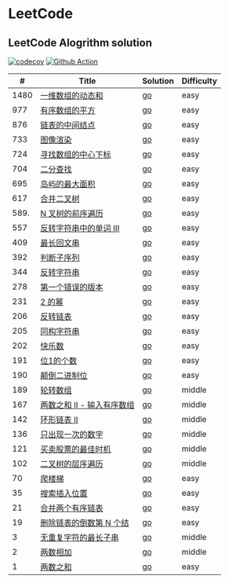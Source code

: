 # LeetCode
## LeetCode Alogrithm solution
[![codecov](https://codecov.io/gh/gofromzero/leetcode/branch/master/graph/badge.svg?token=3Z6VEuf8w2)](https://codecov.io/gh/gofromzero/leetcode)
[![Github Action](https://github.com/gofromzero/leetcode/actions/workflows/main.yml/badge.svg)](https://github.com/gofromzero/leetcode/actions/workflows/main.yml)

| #    | Title                                                                                      | Solution                                                                   | Difficulty |
|------|--------------------------------------------------------------------------------------------|----------------------------------------------------------------------------|------------|
| 1480 | [一维数组的动态和](https://leetcode.cn/problems/running-sum-of-1d-array/)                          | [go](./algorithms/go/runningSum/runningSum.go)                             | easy       |
| 977  | [有序数组的平方](https://leetcode.cn/problems/squares-of-a-sorted-array/)                         | [go](./algorithms/go/sortedsquares/sortedSquares.go)                       | easy       |
| 876  | [链表的中间结点](https://leetcode.cn/problems/middle-of-the-linked-list/)                         | [go](./algorithms/go/middlenode/middleNode.go)                             | easy       |
| 733  | [图像渲染](https://leetcode.cn/problems/flood-fill/)                                           | [go](./algorithms/go/floodfill/floodFill.go)                               | easy       |
| 724  | [寻找数组的中心下标](https://leetcode.cn/problems/find-pivot-index/)                                | [go](./algorithms/go/pivotIndex/pivotIndex.go)                             | easy       |
| 704  | [二分查找](https://leetcode.cn/problems/binary-search/)                                        | [go](./algorithms/go/binarysearch/binarySearch.go)                         | easy       |
| 695  | [岛屿的最大面积](https://leetcode.cn/problems/max-area-of-island/)                                | [go](./algorithms/go/maxareaofisland/maxAreaOfIsland.go)                   | easy       |
| 617  | [合并二叉树](https://leetcode.cn/problems/merge-two-binary-trees/)                              | [go](./algorithms/go/mergetrees/mergeTrees.go)                             | easy       |
| 589. | [N 叉树的前序遍历](https://leetcode.cn/problems/n-ary-tree-preorder-traversal/)                   | [go](./algorithms/go/preorder/preorder.go)                                 | easy       |
| 557  | [反转字符串中的单词 III](https://leetcode.cn/problems/reverse-words-in-a-string-iii/)               | [go](./algorithms/go/reversewords/reverseWords.go)                         | easy       |
| 409  | [最长回文串](https://leetcode.cn/problems/longest-palindrome/)                                  | [go](./algorithms/go/longestPalindrome/longestPalindrome.go)               | easy       |
| 392  | [判断子序列](https://leetcode.cn/problems/is-subsequence/)                                      | [go](./algorithms/go/isSubsequence/isSubsequence.go)                       | easy       |
| 344  | [反转字符串](https://leetcode.cn/problems/reverse-string/)                                      | [go](./algorithms/go/reversestring/reverseString.go)                       | easy       |
| 278  | [ 第一个错误的版本](https://leetcode.cn/problems/first-bad-version/)                                         | [go](./algorithms/go/firstBadVersion/firstBadVersion.go)                         | easy       |
| 231  | [2 的幂](https://leetcode.cn/problems/power-of-two/)                                         | [go](./algorithms/go/ispoweroftwo/isPowerOfTwo.go)                         | easy       |
| 206  | [反转链表](https://leetcode.cn/problems/reverse-linked-list/)                                  | [go](./algorithms/go/reverselist/reverseList.go)                           | easy       |
| 205  | [同构字符串](https://leetcode.cn/problems/isomorphic-strings/)                                  | [go](./algorithms/go/isIsomorphic/isIsomorphic.go)                         | easy       |
| 202  | [快乐数](https://leetcode.cn/problems/happy-number/)                                          | [go](./algorithms/go/ishappy/isHappy.go)                                   | easy       |
| 191  | [位1的个数](https://leetcode.cn/problems/number-of-1-bits/)                                    | [go](./algorithms/go/hammingweight/hammingWeight.go)                       | easy       |
| 190  | [颠倒二进制位](https://leetcode.cn/problems/reverse-bits/)                                       | [go](./algorithms/go/reversebits/reverseBits.go)                           | easy       |
| 189  | [轮转数组](https://leetcode.cn/problems/rotate-array/)                                         | [go](./algorithms/go/rotate/rotate.go)                                     | middle     |
| 167  | [两数之和 II - 输入有序数组](https://leetcode.cn/problems/two-sum-ii-input-array-is-sorted/)         | [go](./algorithms/go/twosum2/twoSum.go)                                    | middle     |
| 142  | [环形链表 II](https://leetcode.cn/problems/linked-list-cycle-ii/)                              | [go](./algorithms/go/detectCycle/detectCycle.go)                           | middle     |
| 136  | [只出现一次的数字](https://leetcode.cn/problems/single-number/)                                    | [go](./algorithms/go/singlenumber/singleNumber.go)                         | middle     |
| 121  | [买卖股票的最佳时机](https://leetcode.cn/problems/best-time-to-buy-and-sell-stock/)                 | [go](./algorithms/go/maxProfit/maxProfit.go)                               | middle     |
| 102  | [二叉树的层序遍历](https://leetcode.cn/problems/binary-tree-level-order-traversal/)                | [go](./algorithms/go/preorder/preorder.go)                                 | middle     |
| 70   | [爬楼梯](https://leetcode.cn/problems/climbing-stairs/)                                       | [go](./algorithms/go/climbstairs/climbStairs.go)                           | easy       |
| 35   | [搜索插入位置](https://leetcode.cn/problems/search-insert-position/)                             | [go](./algorithms/go/searchinsert/searchInsert.go)                         | easy       |
| 21   | [合并两个有序链表](https://leetcode.cn/problems/merge-two-sorted-lists/)                           | [go](./algorithms/go/mergetwolists/mergeTwoLists.go)                       | easy       |
| 19   | [删除链表的倒数第 N 个结](https://leetcode.cn/problems/remove-nth-node-from-end-of-list/)            | [go](./algorithms/go/removenthfromend/removeNthFromEnd.go)                 | easy       |
| 3    | [无重复字符的最长子串](https://leetcode.cn/problems/longest-substring-without-repeating-characters/) | [go](./algorithms/go/lengthoflongestsubstring/lengthOfLongestSubstring.go) | middle     |
| 2    | [两数相加](https://leetcode.cn/problems/add-two-numbers/)                                      | [go](./algorithms/go/addtwonumbers/addTwoNumbers.go)                       | middle     |
| 1    | [两数之和](https://leetcode.cn/problems/two-sum/)                                              | [go](./algorithms/go/twosum/twoSum.go)                                     | easy       |
